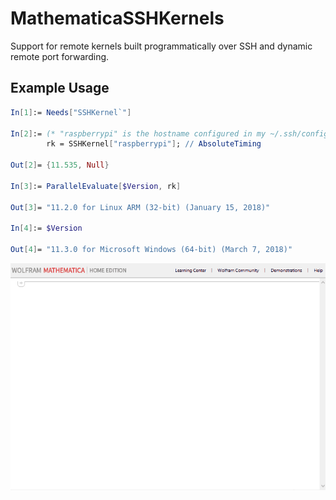 # MathematicaSSHKernels
Support for remote kernels built programmatically over SSH and dynamic remote port forwarding.

## Example Usage

```mathematica
In[1]:= Needs["SSHKernel`"]

In[2]:= (* "raspberrypi" is the hostname configured in my ~/.ssh/config *)
        rk = SSHKernel["raspberrypi"]; // AbsoluteTiming

Out[2]= {11.535, Null}

In[3]:= ParallelEvaluate[$Version, rk]

Out[3]= "11.2.0 for Linux ARM (32-bit) (January 15, 2018)"

In[4]:= $Version

Out[4]= "11.3.0 for Microsoft Windows (64-bit) (March 7, 2018)"
```
![GIF of using SSHKernel](docs/images/example.gif)
